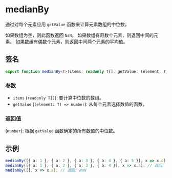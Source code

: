# medianBy

通过对每个元素应用 `getValue` 函数来计算元素数组的中位数。

如果数组为空，则此函数返回 `NaN`。
如果数组有奇数个元素，则返回中间的元素。
如果数组有偶数个元素，则返回中间两个元素的平均值。

## 签名

```typescript
export function medianBy<T>(items: readonly T[], getValue: (element: T) => number): number;
```

### 参数

- `items` (`readonly T[]`): 要计算中位数的数组。
- `getValue` (`(element: T) => number`): 从每个元素选择数值的函数。

### 返回值

(`number`): 根据 `getValue` 函数确定的所有数值的中位数。

## 示例

```typescript
medianBy([{ a: 1 }, { a: 2 }, { a: 3 }, { a: 4 }, { a: 5 }], x => x.a); // 返回: 3
medianBy([{ a: 1 }, { a: 2 }, { a: 3 }, { a: 4 }], x => x.a); // 返回: 2.5
medianBy([], x => x.a); // 返回: NaN
```
